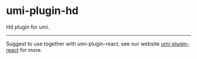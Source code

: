 # umi-plugin-hd

Hd plugin for umi.

---

Suggest to use together with umi-plugin-react, see our website [umi-plugin-react](https://umijs.org/plugin/umi-plugin-react.html) for more.
